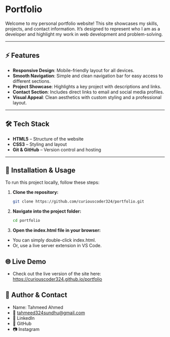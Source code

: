 # Portfolio

Welcome to my personal portfolio website! This site showcases my skills, projects, and contact information. It’s designed to represent who I am as a developer and highlight my work in web development and problem-solving.

---

## ⚡ Features

- **Responsive Design**: Mobile-friendly layout for all devices.
- **Smooth Navigation**: Simple and clean navigation bar for easy access to different sections.
- **Project Showcase**: Highlights a key project with descriptions and links.
- **Contact Section**: Includes direct links to email and social media profiles.
- **Visual Appeal**: Clean aesthetics with custom styling and a professional layout.

---

## 🛠 Tech Stack

- **HTML5** – Structure of the website  
- **CSS3** – Styling and layout  
- **Git & GitHub** – Version control and hosting

---

## 🚀 Installation & Usage

To run this project locally, follow these steps:

1. **Clone the repository:**
   ```bash
   git clone https://github.com/curiouscoder324/portfolio.git

2. **Navigate into the project folder:**
    ```bash
    cd portfolio

3. **Open the index.html file in your browser:**

- You can simply double-click index.html.
- Or, use a live server extension in VS Code.

## 🌐 Live Demo

- Check out the live version of the site here: https://curiouscoder324.github.io/portfolio

## 👤 Author & Contact

- Name: Tahmeed Ahmed
- 📧 tahmeed324sundhu@gmail.com
- 🔗 LinkedIn
- 🐙 GitHub
- 📷 Instagram